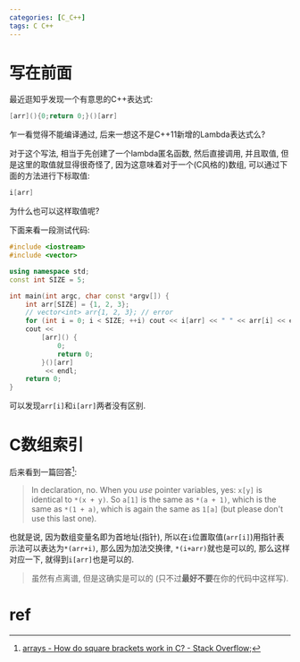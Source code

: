 ```yaml
---
categories: [C_C++]
tags: C C++
---
```


# 写在前面

最近逛知乎发现一个有意思的C++表达式:

```cpp
[arr](){0;return 0;}()[arr]
```

乍一看觉得不能编译通过, 后来一想这不是C++11新增的Lambda表达式么?

对于这个写法, 相当于先创建了一个lambda匿名函数, 然后直接调用, 并且取值, 但是这里的取值就显得很奇怪了, 因为这意味着对于一个(C风格的)数组, 可以通过下面的方法进行下标取值:

```c
i[arr]
```

为什么也可以这样取值呢?

下面来看一段测试代码:

```cpp
#include <iostream>
#include <vector>

using namespace std;
const int SIZE = 5;

int main(int argc, char const *argv[]) {
    int arr[SIZE] = {1, 2, 3};
    // vector<int> arr{1, 2, 3}; // error
    for (int i = 0; i < SIZE; ++i) cout << i[arr] << " " << arr[i] << endl;
    cout <<
        [arr]() {
            0;
            return 0;
        }()[arr]
         << endl;
    return 0;
}
```

可以发现`arr[i]`和`i[arr]`两者没有区别. 

# C数组索引

后来看到一篇回答[^1]:

>   In declaration, no. When you *use* pointer variables, yes: `x[y]` is identical to `*(x + y)`. So `a[1]` is the same as `*(a + 1)`, which is the same as `*(1 + a)`, which is again the same as `1[a]` (but please don't use this last one).

也就是说, 因为数组变量名即为首地址(指针), 所以在`i`位置取值(`arr[i]`)用指针表示法可以表达为`*(arr+i)`, 那么因为加法交换律, `*(i+arr)`就也是可以的, 那么这样对应一下, 就得到`i[arr]`也是可以的.

>   虽然有点离谱, 但是这确实是可以的 (只不过**最好不要**在你的代码中这样写). 

# ref

[^1]:[arrays - How do square brackets work in C? - Stack Overflow](https://stackoverflow.com/questions/29617693/how-do-square-brackets-work-in-c/29617791#29617791);